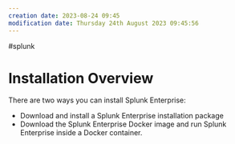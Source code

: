 ```yaml
---
creation date: 2023-08-24 09:45
modification date: Thursday 24th August 2023 09:45:56
---
```

#splunk 
# Installation Overview

There are two ways you can install Splunk Enterprise:
- Download and install a Splunk Enterprise installation package
- Download the Splunk Enterprise Docker image and run Splunk Enterprise inside a Docker container.
